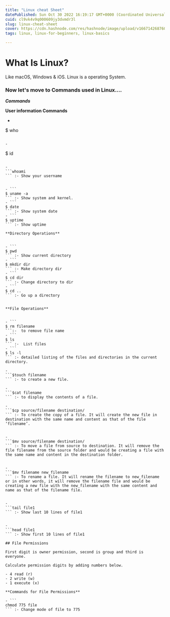 ```yaml
---
title: "Linux cheat Sheet"
datePublished: Sun Oct 30 2022 16:19:17 GMT+0000 (Coordinated Universal Time)
cuid: cl9vk4v9q000609jy3dvmdr3l
slug: linux-cheat-sheet
cover: https://cdn.hashnode.com/res/hashnode/image/upload/v1667142687607/EAonQhC8N.jpg
tags: linux, linux-for-beginners, linux-basics

---
```


# **What Is Linux?**

Like macOS, Windows & iOS. Linux is a operating System. 

### Now let's move to Commands used in Linux....

***Commands***

**User information Commands**
- ```
$ who
``` :- who command is used to display users who are logged on the system, including the terminals they are connecting from.

- 
```
$ id
```:- used to print the genuine and effective user ID and group ID.

- 
```whoami
``` :- Show your username


- ```
$ uname -a
``` :- Show system and kernel.
- ```
$ date
``` :- Show system date
- ```
$ uptime
``` :- Show uptime

**Directory Operations**


- ```
$ pwd
``` :- Show current directory
- ```
$ mkdir dir
``` :- Make directory dir
- ```
$ cd dir
``` :- Change directory to dir
- ```
$ cd ..
``` :- Go up a directory


**File Operations**


- ```
$ rm filename
```:-  to remove file name
- ```
$ ls
``` :- 	List files
- ```
$ ls -l
``` :- detailed listing of the files and directories in the current directory.

- 
```$touch filename
``` :- to create a new file.

- 
```$cat filename
``` :- to display the contents of a file.

- 
```$cp source/filename destination/
``` :- To create the copy of a file. It will create the new file in destination with the same name and content as that of the file ‘filename’.


- 
```$mv source/filename destination/
``` :- To move a file from source to destination. It will remove the file filename from the source folder and would be creating a file with the same name and content in the destination folder.


- 
```$mv filename new_filename
``` :- To rename a file. It will rename the filename to new_filename or in other words, it will remove the filename file and would be creating a new file with the new_filename with the same content and name as that of the filename file.


- 
```tail file1
``` :- Show last 10 lines of file1


- 
```head file1
``` :- Show first 10 lines of file1

## File Permis­sions

First digit is owner permis­sion, second is group and third is everyone.

Calculate permission digits by adding numbers below.

- 4 read (r)
- 2 write (w)
- 1 execute (x)

**Commands for File Permissions**

- ```
chmod 775 file
``` :- Change mode of file to 775








 














